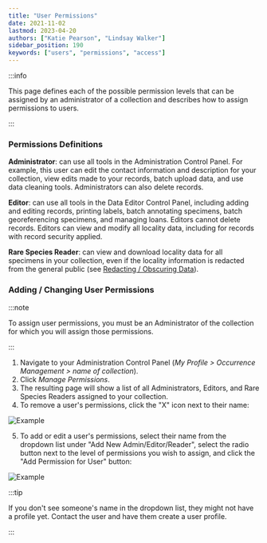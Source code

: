 ```yaml
---
title: "User Permissions"
date: 2021-11-02
lastmod: 2023-04-20
authors: ["Katie Pearson", "Lindsay Walker"]
sidebar_position: 190
keywords: ["users", "permissions", "access"]
---
```


:::info

This page defines each of the possible permission levels that can be assigned by an administrator of a collection and describes how to assign permissions to users.

:::

### Permissions Definitions

**Administrator**: can use all tools in the Administration Control Panel. For example, this user can edit the contact information and description for your collection, view edits made to your records, batch upload data, and use data cleaning tools. Administrators can also delete records.

**Editor**: can use all tools in the Data Editor Control Panel, including adding and editing records, printing labels, batch annotating specimens, batch georeferencing specimens, and managing loans. Editors cannot delete records. Editors can view and modify all locality data, including for records with record security applied.

**Rare Species Reader**: can view and download locality data for all specimens in your collection, even if the locality information is redacted from the general public (see [Redacting / Obscuring Data](/Collection_Manager_Guide/Data_Publishing/redacting_obscuring_data)).

### Adding / Changing User Permissions

:::note

To assign user permissions, you must be an Administrator of the collection for which you will assign those permissions.

:::

1. Navigate to your Administration Control Panel (_My Profile > Occurrence Management > name of collection_).
2. Click _Manage Permissions_.
3. The resulting page will show a list of all Administrators, Editors, and Rare Species Readers assigned to your collection.
4. To remove a user's permissions, click the "X" icon next to their name:

![Example](/img/permissions_remove.png)

5. To add or edit a user's permissions, select their name from the dropdown list under "Add New Admin/Editor/Reader", select the radio button next to the level of permissions you wish to assign, and click the "Add Permission for User" button:

![Example](/img/permissions_add.png)

:::tip

If you don't see someone's name in the dropdown list, they might not have a profile yet. Contact the user and have them create a user profile.

:::
